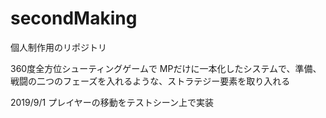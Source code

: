 # secondMaking
個人制作用のリポジトリ

360度全方位シューティングゲームで
MPだけに一本化したシステムで、準備、戦闘の二つのフェーズを入れるような、ストラテジー要素を取り入れる

2019/9/1  プレイヤーの移動をテストシーン上で実装
